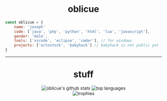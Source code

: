 

<h1 align="center">oblicue</h1>





</h1>

```javascript
const oblicue = {
    name: 'joseph'
    code: ['java', 'php', 'python', 'html', 'lua', 'javascript'],
    gender: 'male',
    tools: ['vscode', 'eclipse', 'cmder'], // for windows
    projects: ['octostock', 'babyhack'] // babyhack is not public yet
}
```


***
<div align="center">
   <h1>stuff</h1>

![oblicue's github stats](https://github-readme-stats.vercel.app/api?username=oblicue&theme=dark&layout=compact)
![top languages](https://github-readme-stats.vercel.app/api/top-langs/?username=oblicue&theme=dark&layout=compact)<br>
![trophies](https://github-profile-trophy.vercel.app/?username=oblicue&theme=darkhub&layout=compact&no-bg=false&column=3&margin-w=15&margin-h=15)
</div>

